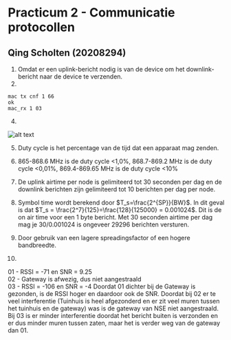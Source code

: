 # Practicum 2 - Communicatie protocollen
## Qing Scholten (20208294)

1. Omdat er een uplink-bericht nodig is van de device om het downlink-bericht naar de device te verzenden.
2.
```
mac tx cnf 1 66
ok
mac_rx 1 03
```
4.
![alt text](image-5.png)

5. Duty cycle is het percentage van de tijd dat een apparaat mag zenden.

6. 865-868.6 MHz is de duty cycle <1,0%, 868.7-869.2 MHz is de duty cycle <0,01%, 869.4-869.65 MHz is de duty cycle <10%

7. De uplink airtime per node is gelimiteerd tot 30 seconden per dag en de downlink berichten zijn gelimiteerd tot 10 berichten per dag per node.

8. Symbol time wordt berekend door $T_s=\frac{2^{SP}}{BW}$. In dit geval is dat $T_s = \frac{2^7}{125}=\frac{128}{125000} = 0.001024$. Dit is de on air time voor een 1 byte bericht. Met 30 seconden airtime per dag mag je $30/0.001024$ is ongeveer 29296 berichten versturen.

9. Door gebruik van een lagere spreadingsfactor of een hogere bandbreedte.

10. 
01 - RSSI = -71 en SNR = 9.25\
02 - Gateway is afwezig, dus niet aangestraald\
03 - RSSI = -106 en SNR = -4
Doordat 01 dichter bij de Gateway is gezonden, is de RSSI hoger en daardoor ook de SNR. Doordat bij 02 er te veel interferentie (Tuinhuis is heel afgezonderd en er zit veel muren tussen het tuinhuis en de gateway) was is de gateway van NSE niet aangestraald. Bij 03 is er minder interferentie doordat het bericht buiten is verzonden en er dus minder muren tussen zaten, maar het is verder weg van de gateway dan 01.